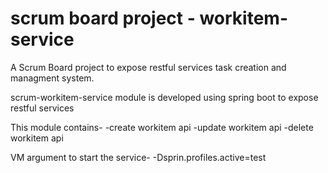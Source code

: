 # scrum board project - workitem-service
A Scrum Board project to expose restful services task creation and managment system.

scrum-workitem-service module is developed using spring boot to expose restful services

This module contains-
-create workitem api
-update workitem api
-delete workitem api


VM argument to start the service-
-Dsprin.profiles.active=test

